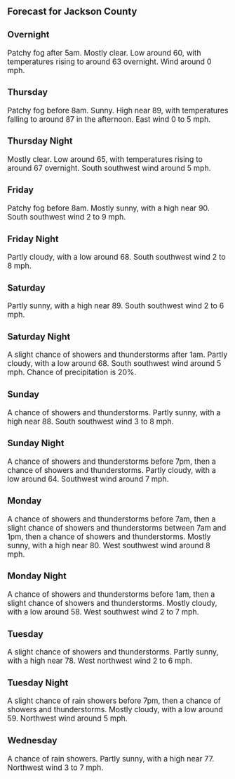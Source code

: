 <div>
   <h2>Forecast for Jackson County</h2>
   <p>
      <div style="font-size:120%">
         <h3>Overnight</h3>Patchy fog after 5am. Mostly clear. Low around 60, with temperatures rising to around 63 overnight. Wind around 0 mph.<br></div>
   </p>
   <p>
      <div style="font-size:120%">
         <h3>Thursday</h3>Patchy fog before 8am. Sunny. High near 89, with temperatures falling to around 87 in the afternoon. East wind 0 to 5 mph.<br></div>
   </p>
   <p>
      <div style="font-size:120%">
         <h3>Thursday Night</h3>Mostly clear. Low around 65, with temperatures rising to around 67 overnight. South southwest wind around 5 mph.<br></div>
   </p>
   <p>
      <div style="font-size:120%">
         <h3>Friday</h3>Patchy fog before 8am. Mostly sunny, with a high near 90. South southwest wind 2 to 9 mph.<br></div>
   </p>
   <p>
      <div style="font-size:120%">
         <h3>Friday Night</h3>Partly cloudy, with a low around 68. South southwest wind 2 to 8 mph.<br></div>
   </p>
   <p>
      <div style="font-size:120%">
         <h3>Saturday</h3>Partly sunny, with a high near 89. South southwest wind 2 to 6 mph.<br></div>
   </p>
   <p>
      <div style="font-size:120%">
         <h3>Saturday Night</h3>A slight chance of showers and thunderstorms after 1am. Partly cloudy, with a low around 68. South southwest wind around 5
         mph. Chance of precipitation is 20%.<br></div>
   </p>
   <p>
      <div style="font-size:120%">
         <h3>Sunday</h3>A chance of showers and thunderstorms. Partly sunny, with a high near 88. South southwest wind 3 to 8 mph.<br></div>
   </p>
   <p>
      <div style="font-size:120%">
         <h3>Sunday Night</h3>A chance of showers and thunderstorms before 7pm, then a chance of showers and thunderstorms. Partly cloudy, with a low around
         64. Southwest wind around 7 mph.<br></div>
   </p>
   <p>
      <div style="font-size:120%">
         <h3>Monday</h3>A chance of showers and thunderstorms before 7am, then a slight chance of showers and thunderstorms between 7am and 1pm, then
         a chance of showers and thunderstorms. Mostly sunny, with a high near 80. West southwest wind around 8 mph.<br></div>
   </p>
   <p>
      <div style="font-size:120%">
         <h3>Monday Night</h3>A chance of showers and thunderstorms before 1am, then a slight chance of showers and thunderstorms. Mostly cloudy, with a
         low around 58. West southwest wind 2 to 7 mph.<br></div>
   </p>
   <p>
      <div style="font-size:120%">
         <h3>Tuesday</h3>A slight chance of showers and thunderstorms. Partly sunny, with a high near 78. West northwest wind 2 to 6 mph.<br></div>
   </p>
   <p>
      <div style="font-size:120%">
         <h3>Tuesday Night</h3>A slight chance of rain showers before 7pm, then a chance of showers and thunderstorms. Mostly cloudy, with a low around 59.
         Northwest wind around 5 mph.<br></div>
   </p>
   <p>
      <div style="font-size:120%">
         <h3>Wednesday</h3>A chance of rain showers. Partly sunny, with a high near 77. Northwest wind 3 to 7 mph.<br></div>
   </p>
</div>